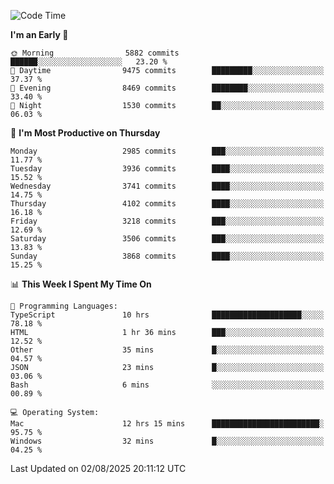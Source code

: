 <!--START_SECTION:waka-->
![Code Time](http://img.shields.io/badge/Code%20Time-5%2C263%20hrs%201%20min-blue)

**I'm an Early 🐤** 

```text
🌞 Morning                5882 commits        ██████░░░░░░░░░░░░░░░░░░░   23.20 % 
🌆 Daytime                9475 commits        █████████░░░░░░░░░░░░░░░░   37.37 % 
🌃 Evening                8469 commits        ████████░░░░░░░░░░░░░░░░░   33.40 % 
🌙 Night                  1530 commits        ██░░░░░░░░░░░░░░░░░░░░░░░   06.03 % 
```
📅 **I'm Most Productive on Thursday** 

```text
Monday                   2985 commits        ███░░░░░░░░░░░░░░░░░░░░░░   11.77 % 
Tuesday                  3936 commits        ████░░░░░░░░░░░░░░░░░░░░░   15.52 % 
Wednesday                3741 commits        ████░░░░░░░░░░░░░░░░░░░░░   14.75 % 
Thursday                 4102 commits        ████░░░░░░░░░░░░░░░░░░░░░   16.18 % 
Friday                   3218 commits        ███░░░░░░░░░░░░░░░░░░░░░░   12.69 % 
Saturday                 3506 commits        ███░░░░░░░░░░░░░░░░░░░░░░   13.83 % 
Sunday                   3868 commits        ████░░░░░░░░░░░░░░░░░░░░░   15.25 % 
```


📊 **This Week I Spent My Time On** 

```text
💬 Programming Languages: 
TypeScript               10 hrs              ████████████████████░░░░░   78.18 % 
HTML                     1 hr 36 mins        ███░░░░░░░░░░░░░░░░░░░░░░   12.52 % 
Other                    35 mins             █░░░░░░░░░░░░░░░░░░░░░░░░   04.57 % 
JSON                     23 mins             █░░░░░░░░░░░░░░░░░░░░░░░░   03.06 % 
Bash                     6 mins              ░░░░░░░░░░░░░░░░░░░░░░░░░   00.89 % 

💻 Operating System: 
Mac                      12 hrs 15 mins      ████████████████████████░   95.75 % 
Windows                  32 mins             █░░░░░░░░░░░░░░░░░░░░░░░░   04.25 % 
```


 Last Updated on 02/08/2025 20:11:12 UTC
<!--END_SECTION:waka-->
